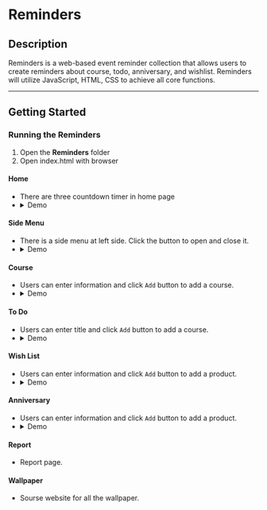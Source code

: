 # Reminders

## Description
Reminders is a web-based event reminder collection that allows users to create reminders about course, todo, anniversary, and wishlist. Reminders will utilize JavaScript, HTML, CSS to achieve all core functions.

---
## Getting Started

### Running the Reminders
1. Open the **Reminders** folder
2. Open index.html with browser

#### Home
* There are three countdown timer in home page
* <details><summary>Demo</summary>
    <center>
        <img alin = "center" src="Demo/Home.png">
    </center>
</details>

#### Side Menu
* There is a side menu at left side. Click the button to open and close it.
* <details><summary>Demo</summary>
    <center>
        <img alin = "center" src="Demo/Side menu.png">
    </center>
</details>

#### Course
* Users can enter information and click ```Add``` button to add a course.
* <details><summary>Demo</summary>
    <center>
        <img alin = "center" src="Demo/Course.png">
    </center>
</details>

#### To Do
* Users can enter title and click ```Add``` button to add a course.
* <details><summary>Demo</summary>
    <center>
        <img alin = "center" src="Demo/Todo.png">
    </center>
</details>

#### Wish List
* Users can enter information and click ```Add``` button to add a product.
* <details><summary>Demo</summary>
    <center>
        <img alin = "center" src="Demo/Wishlist.png">
    </center>
</details>

#### Anniversary
* Users can enter information and click ```Add``` button to add a product.
* <details><summary>Demo</summary>
    <center>
        <img alin = "center" src="Demo/Anniversary.png">
    </center>
</details>

#### Report
* Report page.

#### Wallpaper
* Sourse website for all the wallpaper.
